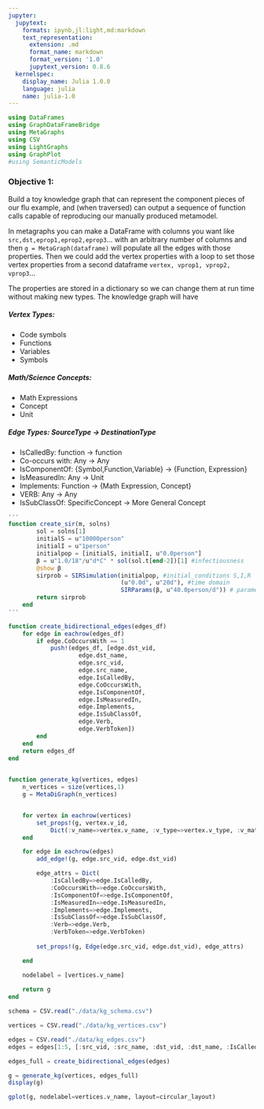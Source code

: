 ```yaml
---
jupyter:
  jupytext:
    formats: ipynb,jl:light,md:markdown
    text_representation:
      extension: .md
      format_name: markdown
      format_version: '1.0'
      jupytext_version: 0.8.6
  kernelspec:
    display_name: Julia 1.0.0
    language: julia
    name: julia-1.0
---
```


```julia
using DataFrames
using GraphDataFrameBridge
using MetaGraphs
using CSV
using LightGraphs
using GraphPlot
#using SemanticModels
```

### Objective 1: 

Build a toy knowledge graph that can represent the component pieces of our flu example, and (when traversed) can output a sequence of function calls capable of reproducing our manually produced metamodel.


In metagraphs you can make a DataFrame with columns you want like ```src,dst,eprop1,eprop2,eprop3```... with an arbitrary number of columns and then ```g = MetaGraph(dataframe)``` will populate all the edges with those properties. Then we could add the vertex properties with a loop to set those vertex properties from a second dataframe ```vertex, vprop1, vprop2, vprop3```...

The properties are stored in a dictionary so we can change them at run time without making new types. The knowledge graph will have


##### Vertex Types:

- Code symbols
- Functions
- Variables
- Symbols

##### Math/Science Concepts:
- Math Expressions
- Concept
- Unit


##### Edge Types: SourceType -> DestinationType
- IsCalledBy: function -> function
- Co-occurs with: Any -> Any
- IsComponentOf: {Symbol,Function,Variable} -> {Function, Expression}
- IsMeasuredIn: Any -> Unit
- Implements: Function -> {Math Expression, Concept}
- VERB: Any -> Any
- IsSubClassOf: SpecificConcept -> More General Concept

```julia
'''
function create_sir(m, solns)
        sol = solns[1]
        initialS = u"10000person"
        initialI = u"1person" 
        initialpop = [initialS, initialI, u"0.0person"]
        β = u"1.0/18"/u"d*C" * sol(sol.t[end-2])[1] #infectiousness
        @show β
        sirprob = SIRSimulation(initialpop, #initial_conditions S,I,R
                                (u"0.0d", u"20d"), #time domain
                                SIRParams(β, u"40.0person/d")) # parameters β, γ
        return sirprob
    end
'''
```

```julia
function create_bidirectional_edges(edges_df)
    for edge in eachrow(edges_df)
        if edge.CoOccursWith == 1
            push!(edges_df, [edge.dst_vid, 
                    edge.dst_name, 
                    edge.src_vid, 
                    edge.src_name,
                    edge.IsCalledBy,
                    edge.CoOccursWith,
                    edge.IsComponentOf,
                    edge.IsMeasuredIn,
                    edge.Implements,
                    edge.IsSubClassOf,
                    edge.Verb,
                    edge.VerbToken])
        end
    end
    return edges_df
end
        
```

```julia
function generate_kg(vertices, edges)
    n_vertices = size(vertices,1)
    g = MetaDiGraph(n_vertices)


    for vertex in eachrow(vertices)
        set_props!(g, vertex.v_id, 
            Dict(:v_name=>vertex.v_name, :v_type=>vertex.v_type, :v_math_sci_concept=> vertex.v_math_sci_concept))
    end

    for edge in eachrow(edges)
        add_edge!(g, edge.src_vid, edge.dst_vid)

        edge_attrs = Dict(
            :IsCalledBy=>edge.IsCalledBy, 
            :CoOccursWith=>edge.CoOccursWith, 
            :IsComponentOf=>edge.IsComponentOf,
            :IsMeasuredIn=>edge.IsMeasuredIn,
            :Implements=>edge.Implements,
            :IsSubClassOf=>edge.IsSubClassOf,
            :Verb=>edge.Verb,
            :VerbToken=>edge.VerbToken)
        
        set_props!(g, Edge(edge.src_vid, edge.dst_vid), edge_attrs)

    end

    nodelabel = [vertices.v_name]
    
    return g
end

```

```julia
schema = CSV.read("./data/kg_schema.csv")
```

```julia
vertices = CSV.read("./data/kg_vertices.csv")
```

```julia
edges = CSV.read("./data/kg_edges.csv")
edges = edges[1:5, [:src_vid, :src_name, :dst_vid, :dst_name, :IsCalledBy, :CoOccursWith, :IsComponentOf, :IsMeasuredIn, :Implements, :IsSubClassOf, :Verb, :VerbToken]]
```

```julia
edges_full = create_bidirectional_edges(edges)
```

```julia
g = generate_kg(vertices, edges_full)
display(g)
```

```julia
gplot(g, nodelabel=vertices.v_name, layout=circular_layout)
```

```julia

```
